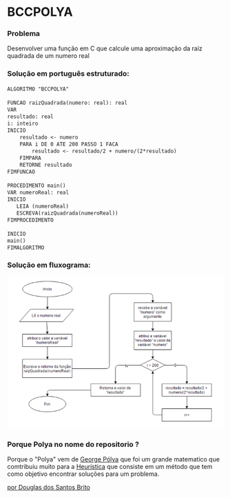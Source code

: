 # BCCPOLYA

### Problema
Desenvolver uma função em C que calcule uma aproximação da raiz quadrada de um numero real

### Solução em português estruturado:
```portugol
ALGORITMO "BCCPOLYA"

FUNCAO raizQuadrada(numero: real): real
VAR
resultado: real
i: inteiro
INICIO
	resultado <- numero
	PARA i DE 0 ATE 200 PASSO 1 FACA
		resultado <- resultado/2 + numero/(2*resultado)
	FIMPARA
	RETORNE resultado
FIMFUNCAO

PROCEDIMENTO main()
VAR numeroReal: real
INICIO
   LEIA (numeroReal)
   ESCREVA(raizQuadrada(numeroReal))
FIMPROCEDIMENTO

INICIO
main()
FIMALGORITMO
```

### Solução em fluxograma:
![Fluxograma](./fluxograma.png "Fluxograma")

### Porque Polya no nome do repositorio ?
Porque o "Polya" vem de [George Pólya](https://pt.wikipedia.org/wiki/George_P%C3%B3lya) que foi um grande matematico que comtribuiu muito para a [Heurística](https://pt.wikipedia.org/wiki/Heur%C3%ADstica) que consiste em um método que tem como objetivo encontrar soluções para um problema.

[por Douglas dos Santos Brito](https://github.com/dbrito)